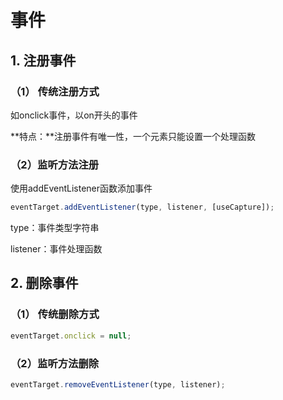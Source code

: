 # 事件

## 1. 注册事件

### （1） 传统注册方式

如onclick事件，以on开头的事件

**特点：**注册事件有唯一性，一个元素只能设置一个处理函数

### （2）监听方法注册

使用addEventListener函数添加事件

```js
eventTarget.addEventListener(type, listener, [useCapture]);
```

type：事件类型字符串

listener：事件处理函数

## 2. 删除事件

### （1） 传统删除方式

```js
eventTarget.onclick = null;
```

### （2）监听方法删除

```js
eventTarget.removeEventListener(type, listener);
```

